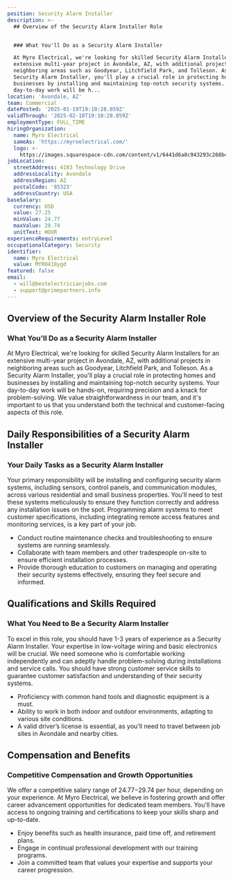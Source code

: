 ```yaml
---
position: Security Alarm Installer
description: >-
  ## Overview of the Security Alarm Installer Role


  ### What You'll Do as a Security Alarm Installer

  At Myro Electrical, we're looking for skilled Security Alarm Installers for an
  extensive multi-year project in Avondale, AZ, with additional projects in
  neighboring areas such as Goodyear, Litchfield Park, and Tolleson. As a
  Security Alarm Installer, you'll play a crucial role in protecting homes and
  businesses by installing and maintaining top-notch security systems. Your
  day-to-day work will be h...
location: 'Avondale, AZ'
team: Commercial
datePosted: '2025-01-19T19:10:28.059Z'
validThrough: '2025-02-18T19:10:28.059Z'
employmentType: FULL_TIME
hiringOrganization:
  name: Myro Electrical
  sameAs: 'https://myroelectrical.com/'
  logo: >-
    https://images.squarespace-cdn.com/content/v1/6441d6a8c943293c268b4359/7b2478ca-3514-499f-80c1-3a92bb142f0c/curve__1_-removebg-preview.png?format=1500w
jobLocation:
  streetAddress: 4183 Technology Drive
  addressLocality: Avondale
  addressRegion: AZ
  postalCode: '85323'
  addressCountry: USA
baseSalary:
  currency: USD
  value: 27.25
  minValue: 24.77
  maxValue: 29.74
  unitText: HOUR
experienceRequirements: entryLevel
occupationalCategory: Security
identifier:
  name: Myro Electrical
  value: MYRO418ygd
featured: false
email:
  - will@bestelectricianjobs.com
  - support@primepartners.info
---
```




## Overview of the Security Alarm Installer Role

### What You'll Do as a Security Alarm Installer
At Myro Electrical, we're looking for skilled Security Alarm Installers for an extensive multi-year project in Avondale, AZ, with additional projects in neighboring areas such as Goodyear, Litchfield Park, and Tolleson. As a Security Alarm Installer, you'll play a crucial role in protecting homes and businesses by installing and maintaining top-notch security systems. Your day-to-day work will be hands-on, requiring precision and a knack for problem-solving. We value straightforwardness in our team, and it's important to us that you understand both the technical and customer-facing aspects of this role.

## Daily Responsibilities of a Security Alarm Installer

### Your Daily Tasks as a Security Alarm Installer
Your primary responsibility will be installing and configuring security alarm systems, including sensors, control panels, and communication modules, across various residential and small business properties. You'll need to test these systems meticulously to ensure they function correctly and address any installation issues on the spot. Programming alarm systems to meet customer specifications, including integrating remote access features and monitoring services, is a key part of your job.

- Conduct routine maintenance checks and troubleshooting to ensure systems are running seamlessly.
- Collaborate with team members and other tradespeople on-site to ensure efficient installation processes.
- Provide thorough education to customers on managing and operating their security systems effectively, ensuring they feel secure and informed.

## Qualifications and Skills Required

### What You Need to Be a Security Alarm Installer
To excel in this role, you should have 1-3 years of experience as a Security Alarm Installer. Your expertise in low-voltage wiring and basic electronics will be crucial. We need someone who is comfortable working independently and can adeptly handle problem-solving during installations and service calls. You should have strong customer service skills to guarantee customer satisfaction and understanding of their security systems.

- Proficiency with common hand tools and diagnostic equipment is a must.
- Ability to work in both indoor and outdoor environments, adapting to various site conditions.
- A valid driver’s license is essential, as you'll need to travel between job sites in Avondale and nearby cities.

## Compensation and Benefits

### Competitive Compensation and Growth Opportunities
We offer a competitive salary range of $24.77-$29.74 per hour, depending on your experience. At Myro Electrical, we believe in fostering growth and offer career advancement opportunities for dedicated team members. You'll have access to ongoing training and certifications to keep your skills sharp and up-to-date.

- Enjoy benefits such as health insurance, paid time off, and retirement plans.
- Engage in continual professional development with our training programs.
- Join a committed team that values your expertise and supports your career progression.